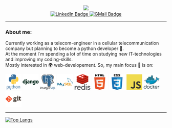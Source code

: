 
<div id="header" align="center">
  <img src="https://media.giphy.com/media/RN8FdaB6T1bkkI5n4I/giphy.gif" width="200"/>
  <div id="badges">
  <a href="#">
    <img src="https://img.shields.io/badge/LinkedIn-blue?style=for-the-badge&logo=linkedin&logoColor=white" alt="LinkedIn Badge"/>
  </a>
  <a href="mailto:rrusanovich.dev@gmail.com">
    <img src="https://img.shields.io/badge/GMail-white?style=for-the-badge&logo=gmail&logoColor=red" alt="GMail Badge"/>
  </a>
</div>
</div>

---

### About me:

Currently working as a telecom-engineer in a cellular telecommunication company but planning to become a python developer :snake:.  
At the moment I\`m spending a lot of time on studying new IT-technologies and improving my coding-skills.   
Mostly interested in :earth_africa: web-developement. So, my main focus :mag_right: is on:
<div>
  <img src="https://github.com/devicons/devicon/blob/master/icons/python/python-original-wordmark.svg" width="50" height="50" />
  <img src="https://github.com/devicons/devicon/blob/master/icons/django/django-plain-wordmark.svg" width="50" height="50" />
  <img src="https://github.com/devicons/devicon/blob/master/icons/postgresql/postgresql-original-wordmark.svg" width="50" height="50" />
  <img src="https://github.com/devicons/devicon/blob/master/icons/mysql/mysql-original-wordmark.svg" width="50" height="50" />
  <img src="https://github.com/devicons/devicon/blob/master/icons/redis/redis-original-wordmark.svg" width="50" height="50" />
  <img src="https://github.com/devicons/devicon/blob/master/icons/html5/html5-original-wordmark.svg" width="50" height="50" />
  <img src="https://github.com/devicons/devicon/blob/master/icons/css3/css3-original-wordmark.svg" width="50" height="50" />
  <img src="https://github.com/devicons/devicon/blob/master/icons/javascript/javascript-original.svg" width="50" height="50" />
  <img src="https://github.com/devicons/devicon/blob/master/icons/docker/docker-original-wordmark.svg" width="50" height="50" />
  <img src="https://github.com/devicons/devicon/blob/master/icons/git/git-original-wordmark.svg" width="50" height="50" />
 </div>

---


[![Top Langs](https://github-readme-stats.vercel.app/api/top-langs/?username=Rivallar&theme=vue-dark)](https://github.com/anuraghazra/github-readme-stats)
